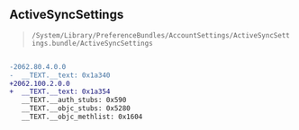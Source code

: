 ## ActiveSyncSettings

> `/System/Library/PreferenceBundles/AccountSettings/ActiveSyncSettings.bundle/ActiveSyncSettings`

```diff

-2062.80.4.0.0
-  __TEXT.__text: 0x1a340
+2062.100.2.0.0
+  __TEXT.__text: 0x1a354
   __TEXT.__auth_stubs: 0x590
   __TEXT.__objc_stubs: 0x5280
   __TEXT.__objc_methlist: 0x1604

```
